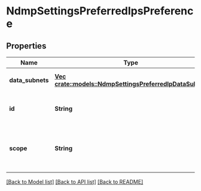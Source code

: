 # NdmpSettingsPreferredIpsPreference

## Properties
Name | Type | Description | Notes
------------ | ------------- | ------------- | -------------
**data_subnets** | [**Vec <crate::models::NdmpSettingsPreferredIpDataSubnet>**](NdmpSettingsPreferredIpDataSubnet.md) |  | [optional] [default to null]
**id** | **String** | The unique display id, same as scope | [optional] [default to null]
**scope** | **String** | Either cluster or a network subnet defined in OneFS. | [optional] [default to null]

[[Back to Model list]](../README.md#documentation-for-models) [[Back to API list]](../README.md#documentation-for-api-endpoints) [[Back to README]](../README.md)


